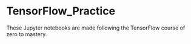 # TensorFlow_Practice

These Jupyter notebooks are made following the TensorFlow course of zero to mastery.
